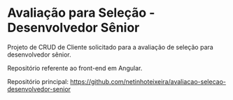 # Avaliação para Seleção - Desenvolvedor Sênior

Projeto de CRUD de Cliente solicitado para a avaliação de seleção para desenvolvedor sênior.

Repositório referente ao front-end em Angular.

Repositório principal: https://github.com/netinhoteixeira/avaliacao-selecao-desenvolvedor-senior
